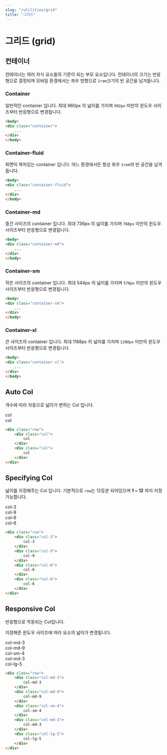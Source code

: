 ```yaml
---
slug: "/utilities/grid"
title: "그리드"
---
```


# 그리드 (grid)

## 컨테이너
컨테이너는 여러 자식 요소들의 기준이 되는 부모 요소입니다.
컨테이너의 크기는 반응형으로 결정되며
모바일 환경에서는 좌우 방향으로 `1rem`크기의 빈 공간을 남겨둡니다.

### Container
일반적인 container 입니다.
최대 960px 의 넓이를 가지며 `992px` 미만의 윈도우 사이즈부터 반응형으로 변경됩니다.

<div class="card">

```html
<body>
<div class="container">
	...
</div>
</body>
```
</div>

### Container-fluid
화면이 꽉차있는 container 입니다.
어느 환경에서든 항상 좌우 `1rem`의 빈 공간을 남겨둡니다.

<div class="card">

```html
<body>
<div class="container-fluid">
	...
</div>
</body>
```
</div>

### Container-md
중간 사이즈의 container 입니다.
최대 736px 의 넓이를 가지며 `768px` 미만의 윈도우 사이즈부터 반응형으로 변경됩니다.

<div class="card">

```html
<body>
<div class="container-md">
	...
</div>
</body>
```
</div>

### Container-sm
작은 사이즈의 container 입니다.
최대 544px 의 넓이를 가지며 `576px` 미만의 윈도우 사이즈부터 반응형으로 변경됩니다.

<div class="card">

```html
<body>
<div class="container-sm">
	...
</div>
</body>
```
</div>

### Container-xl
큰 사이즈의 container 입니다.
최대 1168px 의 넓이를 가지며 `1200px` 미만의 윈도우 사이즈부터 반응형으로 변경됩니다.

<div class="card">

```html
<body>
<div class="container-xl">
	...
</div>
</body>
```
</div>


## Auto Col
개수에 따라 자동으로 넓이가 변하는 Col 입니다.

<div class="card">
<div class="card-body">
<div class="row">
	<div class="col show-col">
		col
	</div>
	<div class="col show-col">
		col
	</div>
</div>
</div>

```html
<div class="row">
	<div class="col">
		col
	</div>
	<div class="col">
		col
	</div>
</div>
```
</div>


## Specifying Col
넓이를 지정해주는 Col 입니다. 기본적으로 `row`는 12등분 되어있으며 **1 ~ 12** 까지 지정 가능합니다.

<div class="card">
<div class="card-body">
<div class="row">
	<div class="col-3 show-col">
		col-3
	</div>
	<div class="col-9 show-col">
		col-9
	</div>
	<div class="col-6 show-col">
		col-6
	</div>
	<div class="col-6 show-col">
		col-6
	</div>
</div>
</div>

```html
<div class="row">
	<div class="col-3">
		col-3
	</div>
	<div class="col-9">
		col-9
	</div>
	<div class="col-6">
		col-6
	</div>
	<div class="col-6">
		col-6
	</div>
</div>
```
</div>


## Responsive Col
반응형으로 작동되는 Col입니다.

지정해준 윈도우 사이즈에 따라 요소의 넓이가 변경됩니다.

<div class="card">
<div class="card-body">
<div class="row">
	<div class="col-md-3 show-col">
		col-md-3
	</div>
	<div class="col-md-9 show-col">
		col-md-9
	</div>
	<div class="col-sm-4 show-col">
		col-sm-4
	</div>
	<div class="col-md-3 show-col">
		col-md-3
	</div>
	<div class="col-lg-5 show-col">
		col-lg-5
	</div>
</div>
</div>

```html
<div class="row">
	<div class="col-md-3">
		col-md-3
	</div>
	<div class="col-md-9">
		col-md-9
	</div>
	<div class="col-sm-4">
		col-sm-4
	</div>
	<div class="col-md-3">
		col-md-3
	</div>
	<div class="col-lg-5">
		col-lg-5
	</div>
</div>
```
</div>